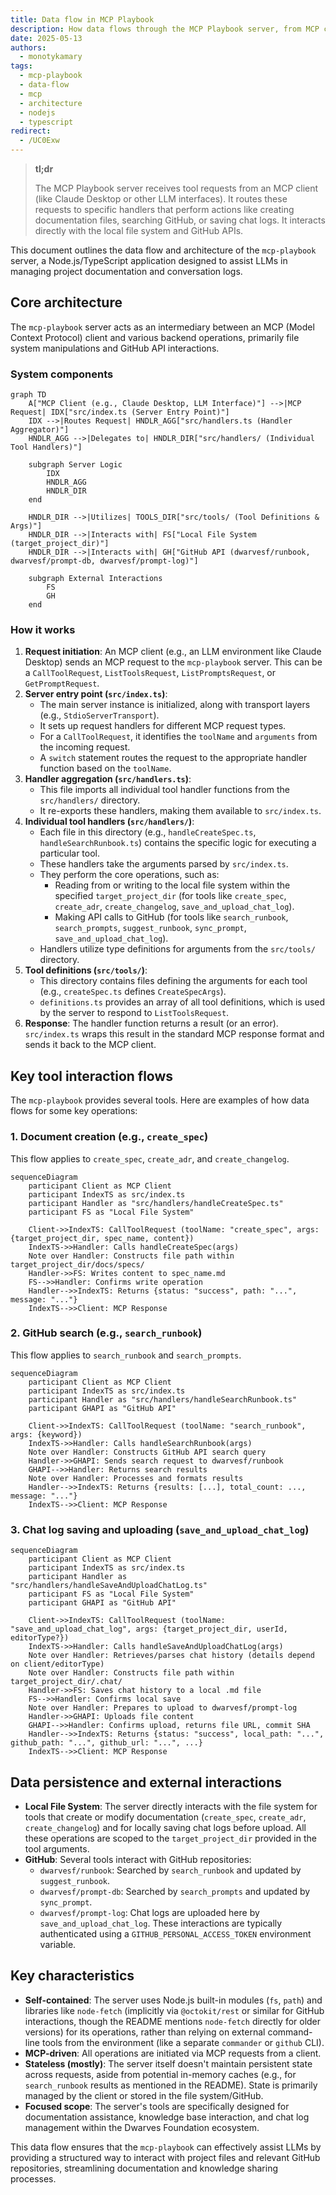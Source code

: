 ```yaml
---
title: Data flow in MCP Playbook
description: How data flows through the MCP Playbook server, from MCP client requests to tool execution and interactions with the file system and GitHub.
date: 2025-05-13
authors:
  - monotykamary
tags:
  - mcp-playbook
  - data-flow
  - mcp
  - architecture
  - nodejs
  - typescript
redirect:
  - /UC0Exw
---
```


> **tl;dr**
>
> The MCP Playbook server receives tool requests from an MCP client (like Claude Desktop or other LLM interfaces). It routes these requests to specific handlers that perform actions like creating documentation files, searching GitHub, or saving chat logs. It interacts directly with the local file system and GitHub APIs.

This document outlines the data flow and architecture of the `mcp-playbook` server, a Node.js/TypeScript application designed to assist LLMs in managing project documentation and conversation logs.

## Core architecture

The `mcp-playbook` server acts as an intermediary between an MCP (Model Context Protocol) client and various backend operations, primarily file system manipulations and GitHub API interactions.

### System components

```mermaid
graph TD
    A["MCP Client (e.g., Claude Desktop, LLM Interface)"] -->|MCP Request| IDX["src/index.ts (Server Entry Point)"]
    IDX -->|Routes Request| HNDLR_AGG["src/handlers.ts (Handler Aggregator)"]
    HNDLR_AGG -->|Delegates to| HNDLR_DIR["src/handlers/ (Individual Tool Handlers)"]

    subgraph Server Logic
        IDX
        HNDLR_AGG
        HNDLR_DIR
    end

    HNDLR_DIR -->|Utilizes| TOOLS_DIR["src/tools/ (Tool Definitions & Args)"]
    HNDLR_DIR -->|Interacts with| FS["Local File System (target_project_dir)"]
    HNDLR_DIR -->|Interacts with| GH["GitHub API (dwarvesf/runbook, dwarvesf/prompt-db, dwarvesf/prompt-log)"]

    subgraph External Interactions
        FS
        GH
    end
```

### How it works

1.  **Request initiation**: An MCP client (e.g., an LLM environment like Claude Desktop) sends an MCP request to the `mcp-playbook` server. This can be a `CallToolRequest`, `ListToolsRequest`, `ListPromptsRequest`, or `GetPromptRequest`.
2.  **Server entry point (`src/index.ts`)**:
    *   The main server instance is initialized, along with transport layers (e.g., `StdioServerTransport`).
    *   It sets up request handlers for different MCP request types.
    *   For a `CallToolRequest`, it identifies the `toolName` and `arguments` from the incoming request.
    *   A `switch` statement routes the request to the appropriate handler function based on the `toolName`.
3.  **Handler aggregation (`src/handlers.ts`)**:
    *   This file imports all individual tool handler functions from the `src/handlers/` directory.
    *   It re-exports these handlers, making them available to `src/index.ts`.
4.  **Individual tool handlers (`src/handlers/`)**:
    *   Each file in this directory (e.g., `handleCreateSpec.ts`, `handleSearchRunbook.ts`) contains the specific logic for executing a particular tool.
    *   These handlers take the arguments parsed by `src/index.ts`.
    *   They perform the core operations, such as:
        *   Reading from or writing to the local file system within the specified `target_project_dir` (for tools like `create_spec`, `create_adr`, `create_changelog`, `save_and_upload_chat_log`).
        *   Making API calls to GitHub (for tools like `search_runbook`, `search_prompts`, `suggest_runbook`, `sync_prompt`, `save_and_upload_chat_log`).
    *   Handlers utilize type definitions for arguments from the `src/tools/` directory.
5.  **Tool definitions (`src/tools/`)**:
    *   This directory contains files defining the arguments for each tool (e.g., `createSpec.ts` defines `CreateSpecArgs`).
    *   `definitions.ts` provides an array of all tool definitions, which is used by the server to respond to `ListToolsRequest`.
6.  **Response**: The handler function returns a result (or an error). `src/index.ts` wraps this result in the standard MCP response format and sends it back to the MCP client.

## Key tool interaction flows

The `mcp-playbook` provides several tools. Here are examples of how data flows for some key operations:

### 1. Document creation (e.g., `create_spec`)

This flow applies to `create_spec`, `create_adr`, and `create_changelog`.

```mermaid
sequenceDiagram
    participant Client as MCP Client
    participant IndexTS as src/index.ts
    participant Handler as "src/handlers/handleCreateSpec.ts"
    participant FS as "Local File System"

    Client->>IndexTS: CallToolRequest (toolName: "create_spec", args: {target_project_dir, spec_name, content})
    IndexTS->>Handler: Calls handleCreateSpec(args)
    Note over Handler: Constructs file path within target_project_dir/docs/specs/
    Handler->>FS: Writes content to spec_name.md
    FS-->>Handler: Confirms write operation
    Handler-->>IndexTS: Returns {status: "success", path: "...", message: "..."}
    IndexTS-->>Client: MCP Response
```

### 2. GitHub search (e.g., `search_runbook`)

This flow applies to `search_runbook` and `search_prompts`.

```mermaid
sequenceDiagram
    participant Client as MCP Client
    participant IndexTS as src/index.ts
    participant Handler as "src/handlers/handleSearchRunbook.ts"
    participant GHAPI as "GitHub API"

    Client->>IndexTS: CallToolRequest (toolName: "search_runbook", args: {keyword})
    IndexTS->>Handler: Calls handleSearchRunbook(args)
    Note over Handler: Constructs GitHub API search query
    Handler->>GHAPI: Sends search request to dwarvesf/runbook
    GHAPI-->>Handler: Returns search results
    Note over Handler: Processes and formats results
    Handler-->>IndexTS: Returns {results: [...], total_count: ..., message: "..."}
    IndexTS-->>Client: MCP Response
```

### 3. Chat log saving and uploading (`save_and_upload_chat_log`)

```mermaid
sequenceDiagram
    participant Client as MCP Client
    participant IndexTS as src/index.ts
    participant Handler as "src/handlers/handleSaveAndUploadChatLog.ts"
    participant FS as "Local File System"
    participant GHAPI as "GitHub API"

    Client->>IndexTS: CallToolRequest (toolName: "save_and_upload_chat_log", args: {target_project_dir, userId, editorType?})
    IndexTS->>Handler: Calls handleSaveAndUploadChatLog(args)
    Note over Handler: Retrieves/parses chat history (details depend on client/editorType)
    Note over Handler: Constructs file path within target_project_dir/.chat/
    Handler->>FS: Saves chat history to a local .md file
    FS-->>Handler: Confirms local save
    Note over Handler: Prepares to upload to dwarvesf/prompt-log
    Handler->>GHAPI: Uploads file content
    GHAPI-->>Handler: Confirms upload, returns file URL, commit SHA
    Handler-->>IndexTS: Returns {status: "success", local_path: "...", github_path: "...", github_url: "...", ...}
    IndexTS-->>Client: MCP Response
```

## Data persistence and external interactions

*   **Local File System**: The server directly interacts with the file system for tools that create or modify documentation (`create_spec`, `create_adr`, `create_changelog`) and for locally saving chat logs before upload. All these operations are scoped to the `target_project_dir` provided in the tool arguments.
*   **GitHub**: Several tools interact with GitHub repositories:
    *   `dwarvesf/runbook`: Searched by `search_runbook` and updated by `suggest_runbook`.
    *   `dwarvesf/prompt-db`: Searched by `search_prompts` and updated by `sync_prompt`.
    *   `dwarvesf/prompt-log`: Chat logs are uploaded here by `save_and_upload_chat_log`.
    These interactions are typically authenticated using a `GITHUB_PERSONAL_ACCESS_TOKEN` environment variable.

## Key characteristics

*   **Self-contained**: The server uses Node.js built-in modules (`fs`, `path`) and libraries like `node-fetch` (implicitly via `@octokit/rest` or similar for GitHub interactions, though the README mentions `node-fetch` directly for older versions) for its operations, rather than relying on external command-line tools from the environment (like a separate `commander` or `github` CLI).
*   **MCP-driven**: All operations are initiated via MCP requests from a client.
*   **Stateless (mostly)**: The server itself doesn't maintain persistent state across requests, aside from potential in-memory caches (e.g., for `search_runbook` results as mentioned in the README). State is primarily managed by the client or stored in the file system/GitHub.
*   **Focused scope**: The server's tools are specifically designed for documentation assistance, knowledge base interaction, and chat log management within the Dwarves Foundation ecosystem.

This data flow ensures that the `mcp-playbook` can effectively assist LLMs by providing a structured way to interact with project files and relevant GitHub repositories, streamlining documentation and knowledge sharing processes.
